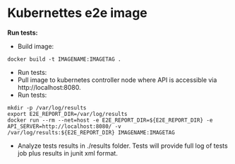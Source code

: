 # Kubernettes e2e image

**Run tests:**

* Build image:

```
docker build -t IMAGENAME:IMAGETAG .

```  

* Run tests:
 * Pull image to kubernetes controller node where API is accessible via http://localhost:8080.
 * Run tests:
 ```
mkdir -p /var/log/results
export E2E_REPORT_DIR=/var/log/results
docker run --rm --net=host -e E2E_REPORT_DIR=${E2E_REPORT_DIR} -e API_SERVER=http://localhost:8080/ -v /var/log/results:${E2E_REPORT_DIR} IMAGENAME:IMAGETAG
 ```
 * Analyze tests results in ./results folder. Tests will provide full log of tests job plus results in junit xml format.
